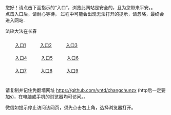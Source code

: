 您好！请点击下面指示的“入口”，浏览此网站是安全的，且为您带来平安。。 <br/>
点击入口后，请耐心等待， 过程中可能会出现无法打开的提示，请忽略，最终会进入网站. </br>

法轮大法在长春<br/>
<div style="padding:10px"><a style="margin:20px" target="_blank" href="https://d192mxbns561k6.cloudfront.net/2Qpsp?reafk" id="ccLink1" rel="nofollow">入口1</a> <a target="_blank" style="margin:20px" href="https://d2v1ucjvtshbyj.cloudfront.net/2Qpsp?gqgxelwp" id="ccLink2" rel="nofollow">入口2</a> <a style="margin:20px" target="_blank" href="https://dvn6g4xozp4we.cloudfront.net/2Qpsp?zqkffte" id="ccLink3" rel="nofollow">入口3</a></div>

<div style="padding:10px" ><a style="margin:20px" target="_blank" href="https://d192mxbns561k6.cloudfront.net/2Qpsp?reafk" id="ccLink4" rel="nofollow">入口4</a> <a style="margin:20px" href="https://d2v1ucjvtshbyj.cloudfront.net/2Qpsp?gqgxelwp" target="_blank" id="ccLink5" rel="nofollow">入口5</a> <a style="margin:20px" href="https://dvn6g4xozp4we.cloudfront.net/2Qpsp?zqkffte" target="_blank" id="ccLink6" rel="nofollow">入口6</a></div>

<div style="padding:10px"><a style="margin:20px" target="_blank" href="https://d192mxbns561k6.cloudfront.net/2Qpsp?reafk" id="ccLink7" rel="nofollow">入口7</a> <a style="margin:20px" href="https://d2v1ucjvtshbyj.cloudfront.net/2Qpsp?gqgxelwp" target="_blank" id="ccLink8" rel="nofollow">入口8</a> <a style="margin:20px" target="_blank" href="https://dvn6g4xozp4we.cloudfront.net/2Qpsp?zqkffte" id="ccLink9" rel="nofollow">入口9</a></div>

<br/>



请复制并记住免翻墙网址 https://github.com/yntd/changchunzx (http后一定要加s)，在电脑或手机的浏览器均可访问。。<br/>

微信如提示停止访问该网页，须先点击右上角，选择浏览器打开。
